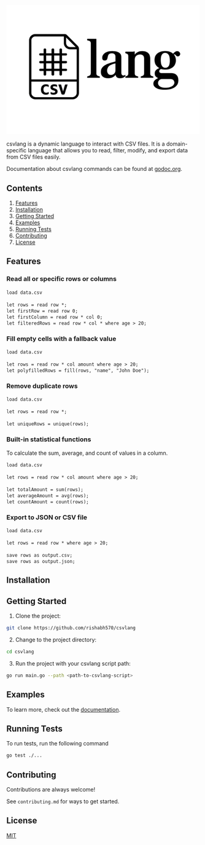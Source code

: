 ![](./public/logo-transparent.png)

csvlang is a dynamic language to interact with CSV files. It is a domain-specific language that allows you to read, filter, modify, and export data from CSV files easily.

Documentation about csvlang commands can be found at [godoc.org](https://pkg.go.dev/github.com/rishabh570/csvlang).

## Contents

1. [Features](#features)
2. [Installation](#installation)
3. [Getting Started](#getting-started)
4. [Examples](#examples)
5. [Running Tests](#running-tests)
6. [Contributing](#contributing)
7. [License](#license)

## Features

### Read all or specific rows or columns

```
load data.csv

let rows = read row *;
let firstRow = read row 0;
let firstColumn = read row * col 0;
let filteredRows = read row * col * where age > 20;
```

### Fill empty cells with a fallback value

```
load data.csv

let rows = read row * col amount where age > 20;
let polyfilledRows = fill(rows, "name", "John Doe");
```

### Remove duplicate rows

```
load data.csv

let rows = read row *;

let uniqueRows = unique(rows);
```

### Built-in statistical functions 

To calculate the sum, average, and count of values in a column.

```
load data.csv

let rows = read row * col amount where age > 20;

let totalAmount = sum(rows);
let averageAmount = avg(rows);
let countAmount = count(rows);
```


### Export to JSON or CSV file

```
load data.csv

let rows = read row * where age > 20;

save rows as output.csv;
save rows as output.json;
```

## Installation

<!-- TODO: add install instructions after figuring out the release process and making it go gettable -->

## Getting Started

1. Clone the project:

```bash
git clone https://github.com/rishabh570/csvlang
```

2. Change to the project directory:

```bash
cd csvlang
```

3. Run the project with your csvlang script path:

```bash
go run main.go --path <path-to-csvlang-script>
```

## Examples
<!-- 
```javascript
import Component from 'my-project'

function App() {
  return <Component />
}
``` -->

To learn more, check out the [documentation](https://pkg.go.dev/github.com/rishabh570/csvlang).

## Running Tests

To run tests, run the following command

```bash
go test ./...
```

## Contributing

Contributions are always welcome!

See `contributing.md` for ways to get started.

## License

[MIT](https://choosealicense.com/licenses/mit/)
